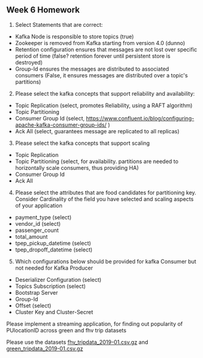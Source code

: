 ## Week 6 Homework

1. Select Statements that are correct:
- Kafka Node is responsible to store topics (true)
- Zookeeper is removed from Kafka starting from version 4.0 (dunno)
- Retention configuration ensures that messages are not lost over specific period of time (false? retention forever until persistent store is destroyed)
- Group-Id ensures the messages are distributed to associated consumers (False, it ensures messages are distributed over a topic's partitions)

2. Please select the kafka concepts that support reliability and availability:
- Topic Replication (select, promotes Reliability, using a RAFT algorithm)
- Topic Partitioning
- Consumer Group Id (select, https://www.confluent.io/blog/configuring-apache-kafka-consumer-group-ids/ )
- Ack All   (select, guarantees message are replicated to all replicas)

3. Please select the kafka concepts that support scaling
- Topic Replication
- Topic Partitioning (select, for availability. partitions are needed to horizontally scale consumers, thus providing HA)
- Consumer Group Id
- Ack All

4. Please select the attributes that are food candidates for partitioning key. Consider Cardinality of the field you have selected and scaling aspects of your application
- payment_type  (select)
- vendor_id     (select)
- passenger_count
- total_amount
- tpep_pickup_datetime  (select)
- tpep_dropoff_datetime (select)

5. Which configurations below should be provided for kafka Consumer but not needed for Kafka Producer
- Deserializer Configuration    (select)
- Topics Subscription   (select)
- Bootstrap Server
- Group-Id
- Offset    (select)
- Cluster Key and Cluster-Secret


Please implement a streaming application, for finding out popularity of PUlocationID across green and fhv trip datasets

Please use the datasets [fhv_tripdata_2019-01.csv.gz](https://github.com/DataTalksClub/nyc-tlc-data/releases/tag/fhv) and [green_tripdata_2019-01.csv.gz](https://github.com/DataTalksClub/nyc-tlc-data/releases/tag/green)
